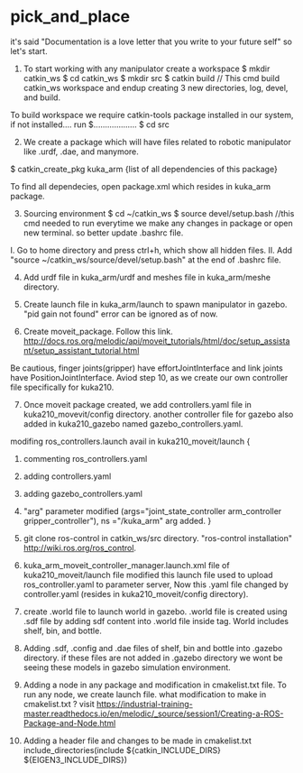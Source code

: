 # pick_and_place
it's said "Documentation is a love letter that you write to your future self" so let's start.

1. To start working with any manipulator create a workspace 
$ mkdir catkin_ws
$ cd catkin_ws
$ mkdir src
$ catkin build   // This cmd build catkin_ws workspace and endup creating 3 new directories, log, devel, and build.
 
To build workspace we require catkin-tools package installed in our system, if not installed....
run $................... 
$ cd src

2. We create a package which will have files related to robotic manipulator like .urdf, .dae, and manymore.

$ catkin_create_pkg kuka_arm {list of all dependencies of this package}

To find all dependecies, open package.xml which resides in kuka_arm package.

3. Sourcing environment
$ cd ~/catkin_ws
$ source devel/setup.bash   //this cmd needed to run everytime we make any changes in package or open new terminal. so better update .bashrc file.

I. Go to home directory and press ctrl+h, which show all hidden files.
II. Add "source ~/catkin_ws/source/devel/setup.bash" at the end of .bashrc file.   
  
4. Add urdf file in kuka_arm/urdf and meshes file in kuka_arm/meshe directory.

5. Create launch file in kuka_arm/launch to spawn manipulator in gazebo. "pid gain not found" error can be ignored as of now.

6. Create moveit_package. 
Follow this link.
http://docs.ros.org/melodic/api/moveit_tutorials/html/doc/setup_assistant/setup_assistant_tutorial.html

 Be cautious, finger joints(gripper) have effortJointInterface and link joints have PositionJointInterface.
 Aviod step 10, as we create our own controller file specifically for kuka210.

7. Once moveit package created, we add controllers.yaml file in kuka210_movevit/config directory. another controller file for gazebo also added in kuka210_gazebo named gazebo_controllers.yaml.

modifing ros_controllers.launch avail in kuka210_moveit/launch
{
1. commenting ros_controllers.yaml 
2. adding controllers.yaml 
3. adding gazebo_controllers.yaml
4. "arg" parameter modified (args="joint_state_controller arm_controller gripper_controller"), ns ="/kuka_arm" arg added.
}  

8. git clone ros-control in catkin_ws/src directory.
"ros-control installation"
http://wiki.ros.org/ros_control.

9.  kuka_arm_moveit_controller_manager.launch.xml file of kuka210_moveit/launch file modified 
this launch file used to upload ros_controller.yaml to parameter server, Now this .yaml file changed by controller.yaml (resides in kuka210_moveit/config directory).

10. create .world file to launch world in gazebo. .world file is created using .sdf file by adding sdf content into .world file inside <world> tag.
World includes shelf, bin, and bottle.

11. Adding .sdf, .config and .dae files of shelf, bin and bottle into .gazebo directory. if these files are not added in .gazebo directory we wont be seeing these models in gazebo simulation environment. 

12. Adding a node in any package and modification in cmakelist.txt file. To run any node, we create launch file.
what modification to make in cmakelist.txt ? visit https://industrial-training-master.readthedocs.io/en/melodic/_source/session1/Creating-a-ROS-Package-and-Node.html

13. Adding a header file and changes to be made in cmakelist.txt
include_directories(include ${catkin_INCLUDE_DIRS} ${EIGEN3_INCLUDE_DIRS})  


